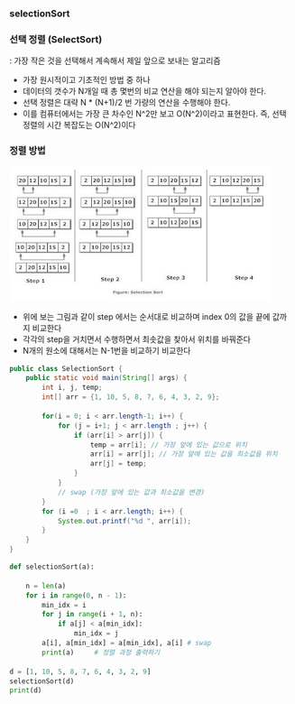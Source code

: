 ### selectionSort

### 선택 정렬 (SelectSort)
: 가장 작은 것을 선택해서 계속해서 제일 앞으로 보내는 알고리즘 
- 가장 원시적이고 기초적인 방법 중 하나 
- 데이터의 갯수가 N개일 때 총 몇번의 비교 연산을 해야 되는지 알아야 한다.
- 선택 정렬은 대략 N * (N+1)/2 번 가량의 연산을 수행해야 한다. 
- 이를 컴퓨터에서는 가장 큰 차수인 N^2만 보고 O(N^2)이라고 표현한다. 즉, 선택 정렬의 시간 복잡도는 O(N^2)이다 

### 정렬 방법
![selectionSort](../../img/algorithm/selectionSort.png) <br>
- 위에 보는 그림과 같이 step 에서는 순서대로 비교하며 index 0의 값을 끝에 값까지 비교한다
- 각각의 step을 거치면서 수행하면서 최솟값을 찾아서 위치를 바꿔준다 
- N개의 원소에 대해서는 N-1번을 비교하기 비교한다 

```java
public class SelectionSort {
	public static void main(String[] args) {
		int i, j, temp;
		int[] arr = {1, 10, 5, 8, 7, 6, 4, 3, 2, 9};
		
		for(i = 0; i < arr.length-1; i++) {
			for (j = i+1; j < arr.length ; j++) {
				if (arr[i] > arr[j]) {
					temp = arr[i]; // 가장 앞에 있는 값으로 위치
					arr[i] = arr[j]; // 가장 앞에 있는 값을 최소값을 위치
					arr[j] = temp;
				}
			}
			// swap (가장 앞에 있는 값과 최소값을 변경)
		}
		for (i =0  ; i < arr.length; i++) {
			System.out.printf("%d ", arr[i]);
		}
	}
}
```

```python
def selectionSort(a):

    n = len(a)
    for i in range(0, n - 1):
        min_idx = i
        for j in range(i + 1, n):
            if a[j] < a[min_idx]:
                min_idx = j
        a[i], a[min_idx] = a[min_idx], a[i] # swap
        print(a)     # 정렬 과정 출력하기
 
d = [1, 10, 5, 8, 7, 6, 4, 3, 2, 9]
selectionSort(d)
print(d)
```